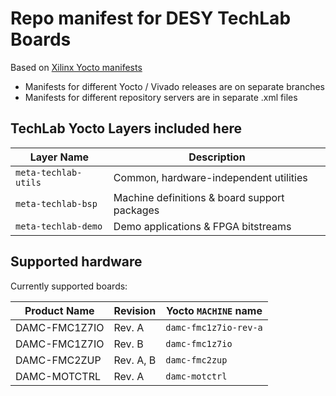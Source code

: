 # Repo manifest for DESY TechLab Boards

Based on [Xilinx Yocto manifests](https://github.com/Xilinx/yocto-manifests)

* Manifests for different Yocto / Vivado releases are on separate branches
* Manifests for different repository servers are in separate .xml files

## TechLab Yocto Layers included here

| Layer Name           | Description                                  |
|----------------------|----------------------------------------------|
| `meta-techlab-utils` | Common, hardware-independent utilities       |
| `meta-techlab-bsp`   | Machine definitions & board support packages |
| `meta-techlab-demo`  | Demo applications & FPGA bitstreams          |

## Supported hardware

Currently supported boards:

| Product Name         | Revision                 | Yocto `MACHINE` name    |
|----------------------|--------------------------|-------------------------|
| DAMC-FMC1Z7IO        | Rev. A                   | `damc-fmc1z7io-rev-a`   |
| DAMC-FMC1Z7IO        | Rev. B                   | `damc-fmc1z7io`         |
| DAMC-FMC2ZUP         | Rev. A, B                | `damc-fmc2zup`          |
| DAMC-MOTCTRL         | Rev. A                   | `damc-motctrl`          |

